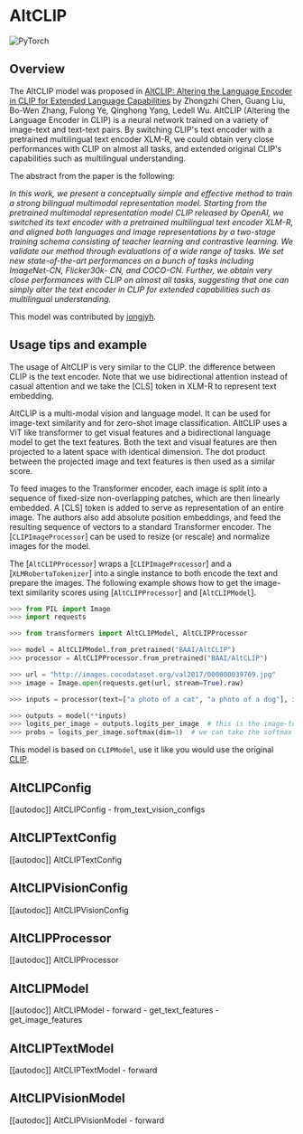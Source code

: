 <!--Copyright 2022 The HuggingFace Team. All rights reserved.

Licensed under the Apache License, Version 2.0 (the "License"); you may not use this file except in compliance with
the License. You may obtain a copy of the License at

http://www.apache.org/licenses/LICENSE-2.0

Unless required by applicable law or agreed to in writing, software distributed under the License is distributed on
an "AS IS" BASIS, WITHOUT WARRANTIES OR CONDITIONS OF ANY KIND, either express or implied. See the License for the
specific language governing permissions and limitations under the License.

⚠️ Note that this file is in Markdown but contain specific syntax for our doc-builder (similar to MDX) that may not be
rendered properly in your Markdown viewer.

-->

# AltCLIP

<div class="flex flex-wrap space-x-1">
<img alt="PyTorch" src="https://img.shields.io/badge/PyTorch-DE3412?style=flat&logo=pytorch&logoColor=white">
</div>

## Overview

The AltCLIP model was proposed in [AltCLIP: Altering the Language Encoder in CLIP for Extended Language Capabilities](https://arxiv.org/abs/2211.06679v2) by Zhongzhi Chen, Guang Liu, Bo-Wen Zhang, Fulong Ye, Qinghong Yang, Ledell Wu. AltCLIP
(Altering the Language Encoder in CLIP) is a neural network trained on a variety of image-text and text-text pairs. By switching CLIP's
text encoder with a pretrained multilingual text encoder XLM-R, we could obtain very close performances with CLIP on almost all tasks, and extended original CLIP's capabilities such as multilingual understanding.

The abstract from the paper is the following:

*In this work, we present a conceptually simple and effective method to train a strong bilingual multimodal representation model. 
Starting from the pretrained multimodal representation model CLIP released by OpenAI, we switched its text encoder with a pretrained 
multilingual text encoder XLM-R, and aligned both languages and image representations by a two-stage training schema consisting of 
teacher learning and contrastive learning. We validate our method through evaluations of a wide range of tasks. We set new state-of-the-art 
performances on a bunch of tasks including ImageNet-CN, Flicker30k- CN, and COCO-CN. Further, we obtain very close performances with 
CLIP on almost all tasks, suggesting that one can simply alter the text encoder in CLIP for extended capabilities such as multilingual understanding.*

This model was contributed by [jongjyh](https://huggingface.co/jongjyh).

## Usage tips and example

The usage of AltCLIP is very similar to the CLIP. the difference between CLIP is the text encoder. Note that we use bidirectional attention instead of casual attention
and we take the [CLS] token in XLM-R to represent text embedding.

AltCLIP is a multi-modal vision and language model. It can be used for image-text similarity and for zero-shot image
classification. AltCLIP uses a ViT like transformer to get visual features and a bidirectional language model to get the text
features. Both the text and visual features are then projected to a latent space with identical dimension. The dot
product between the projected image and text features is then used as a similar score.

To feed images to the Transformer encoder, each image is split into a sequence of fixed-size non-overlapping patches,
which are then linearly embedded. A [CLS] token is added to serve as representation of an entire image. The authors
also add absolute position embeddings, and feed the resulting sequence of vectors to a standard Transformer encoder.
The [`CLIPImageProcessor`] can be used to resize (or rescale) and normalize images for the model.

The [`AltCLIPProcessor`] wraps a [`CLIPImageProcessor`] and a [`XLMRobertaTokenizer`] into a single instance to both
encode the text and prepare the images. The following example shows how to get the image-text similarity scores using
[`AltCLIPProcessor`] and [`AltCLIPModel`].

```python
>>> from PIL import Image
>>> import requests

>>> from transformers import AltCLIPModel, AltCLIPProcessor

>>> model = AltCLIPModel.from_pretrained("BAAI/AltCLIP")
>>> processor = AltCLIPProcessor.from_pretrained("BAAI/AltCLIP")

>>> url = "http://images.cocodataset.org/val2017/000000039769.jpg"
>>> image = Image.open(requests.get(url, stream=True).raw)

>>> inputs = processor(text=["a photo of a cat", "a photo of a dog"], images=image, return_tensors="pt", padding=True)

>>> outputs = model(**inputs)
>>> logits_per_image = outputs.logits_per_image  # this is the image-text similarity score
>>> probs = logits_per_image.softmax(dim=1)  # we can take the softmax to get the label probabilities
```

<Tip>

This model is based on `CLIPModel`, use it like you would use the original [CLIP](clip).

</Tip>

## AltCLIPConfig

[[autodoc]] AltCLIPConfig
    - from_text_vision_configs

## AltCLIPTextConfig

[[autodoc]] AltCLIPTextConfig

## AltCLIPVisionConfig

[[autodoc]] AltCLIPVisionConfig

## AltCLIPProcessor

[[autodoc]] AltCLIPProcessor

## AltCLIPModel

[[autodoc]] AltCLIPModel
    - forward
    - get_text_features
    - get_image_features

## AltCLIPTextModel

[[autodoc]] AltCLIPTextModel
    - forward

## AltCLIPVisionModel

[[autodoc]] AltCLIPVisionModel
    - forward